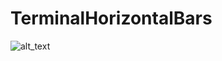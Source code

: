 # TerminalHorizontalBars
![alt_text](https://github.com/MaskedPaladin/TerminalHorizontalBars/blob/master/image.jpg?raw=true)
